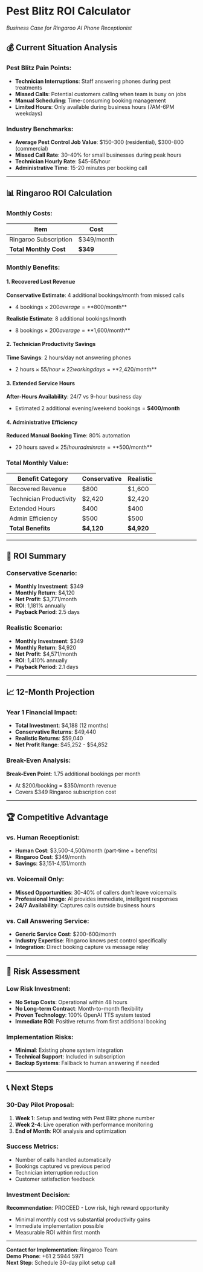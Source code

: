 # Pest Blitz ROI Calculator
*Business Case for Ringaroo AI Phone Receptionist*

## 💰 Current Situation Analysis

### Pest Blitz Pain Points:
- **Technician Interruptions**: Staff answering phones during pest treatments
- **Missed Calls**: Potential customers calling when team is busy on jobs  
- **Manual Scheduling**: Time-consuming booking management
- **Limited Hours**: Only available during business hours (7AM-6PM weekdays)

### Industry Benchmarks:
- **Average Pest Control Job Value**: $150-300 (residential), $300-800 (commercial)
- **Missed Call Rate**: 30-40% for small businesses during peak hours
- **Technician Hourly Rate**: $45-65/hour
- **Administrative Time**: 15-20 minutes per booking call

---

## 📊 Ringaroo ROI Calculation

### Monthly Costs:
| Item | Cost |
|------|------|
| Ringaroo Subscription | $349/month |
| **Total Monthly Cost** | **$349** |

### Monthly Benefits:

#### 1. Recovered Lost Revenue
**Conservative Estimate**: 4 additional bookings/month from missed calls
- 4 bookings × $200 average = **$800/month**

**Realistic Estimate**: 8 additional bookings/month  
- 8 bookings × $200 average = **$1,600/month**

#### 2. Technician Productivity Savings
**Time Savings**: 2 hours/day not answering phones
- 2 hours × $55/hour × 22 working days = **$2,420/month**

#### 3. Extended Service Hours
**After-Hours Availability**: 24/7 vs 9-hour business day
- Estimated 2 additional evening/weekend bookings = **$400/month**

#### 4. Administrative Efficiency
**Reduced Manual Booking Time**: 80% automation
- 20 hours saved × $25/hour admin rate = **$500/month**

### Total Monthly Value:
| Benefit Category | Conservative | Realistic |
|------------------|--------------|-----------|
| Recovered Revenue | $800 | $1,600 |
| Technician Productivity | $2,420 | $2,420 |
| Extended Hours | $400 | $400 |
| Admin Efficiency | $500 | $500 |
| **Total Benefits** | **$4,120** | **$4,920** |

---

## 🎯 ROI Summary

### Conservative Scenario:
- **Monthly Investment**: $349
- **Monthly Return**: $4,120
- **Net Profit**: $3,771/month
- **ROI**: 1,181% annually
- **Payback Period**: 2.5 days

### Realistic Scenario:
- **Monthly Investment**: $349  
- **Monthly Return**: $4,920
- **Net Profit**: $4,571/month
- **ROI**: 1,410% annually
- **Payback Period**: 2.1 days

---

## 📈 12-Month Projection

### Year 1 Financial Impact:
- **Total Investment**: $4,188 (12 months)
- **Conservative Returns**: $49,440
- **Realistic Returns**: $59,040
- **Net Profit Range**: $45,252 - $54,852

### Break-Even Analysis:
**Break-Even Point**: 1.75 additional bookings per month
- At $200/booking = $350/month revenue
- Covers $349 Ringaroo subscription cost

---

## 🏆 Competitive Advantage

### vs. Human Receptionist:
- **Human Cost**: $3,500-4,500/month (part-time + benefits)
- **Ringaroo Cost**: $349/month
- **Savings**: $3,151-4,151/month

### vs. Voicemail Only:
- **Missed Opportunities**: 30-40% of callers don't leave voicemails
- **Professional Image**: AI provides immediate, intelligent responses
- **24/7 Availability**: Captures calls outside business hours

### vs. Call Answering Service:
- **Generic Service Cost**: $200-600/month
- **Industry Expertise**: Ringaroo knows pest control specifically
- **Integration**: Direct booking capture vs message relay

---

## 🎯 Risk Assessment

### Low Risk Investment:
- **No Setup Costs**: Operational within 48 hours
- **No Long-term Contract**: Month-to-month flexibility  
- **Proven Technology**: 100% OpenAI TTS system tested
- **Immediate ROI**: Positive returns from first additional booking

### Implementation Risks:
- **Minimal**: Existing phone system integration
- **Technical Support**: Included in subscription
- **Backup Systems**: Fallback to human answering if needed

---

## 📞 Next Steps

### 30-Day Pilot Proposal:
1. **Week 1**: Setup and testing with Pest Blitz phone number
2. **Week 2-4**: Live operation with performance monitoring
3. **End of Month**: ROI analysis and optimization

### Success Metrics:
- Number of calls handled automatically
- Bookings captured vs previous period  
- Technician interruption reduction
- Customer satisfaction feedback

### Investment Decision:
**Recommendation**: PROCEED - Low risk, high reward opportunity
- Minimal monthly cost vs substantial productivity gains
- Immediate implementation possible
- Measurable ROI within first month

---

**Contact for Implementation**: Ringaroo Team  
**Demo Phone**: +61 2 5944 5971  
**Next Step**: Schedule 30-day pilot setup call